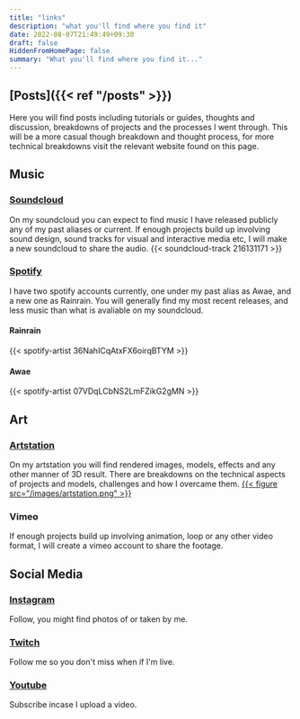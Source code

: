 ```yaml
---
title: "links"
description: "what you'll find where you find it"
date: 2022-08-07T21:49:49+09:30
draft: false
HiddenFromHomePage: false
summary: "What you'll find where you find it..."
---
```


## [Posts]({{< ref "/posts" >}})
Here you will find posts including tutorials or guides, thoughts and discussion, breakdowns of projects and the processes I went through. This will be a more casual though breakdown and thought process, for more technical breakdowns visit the relevant website found on this page.

## Music
### [Soundcloud](https://soundcloud.com/twicerain)
On my soundcloud you can expect to find music I have released publicly any of my past aliases or current. If enough projects build up involving sound design, sound tracks for visual and interactive media etc, I will make a new soundcloud to share the audio.
{{< soundcloud-track 216131171 >}}

### [Spotify](https://open.spotify.com/artist/36NahICqAtxFX6oirqBTYM)
I have two spotify accounts currently, one under my past alias as Awae, and a new one as Rainrain. You will generally find my most recent releases, and less music than what is avaliable on my soundcloud.

#### Rainrain
{{< spotify-artist 36NahICqAtxFX6oirqBTYM >}}

#### Awae
{{< spotify-artist 07VDqLCbNS2LmFZikG2gMN >}}

## Art
### [Artstation](https://www.artstation.com/twicerain)
On my artstation you will find rendered images, models, effects and any other manner of 3D result. There are breakdowns on the technical aspects of projects and models, challenges and how I overcame them.
[{{< figure src="/images/artstation.png" >}}](https://www.artstation.com/twicerain)

### Vimeo
If enough projects build up involving animation, loop or any other video format, I will create a vimeo account to share the footage.

## Social Media
### [Instagram](https://www.instagram.com/twicerain)
Follow, you might find photos of or taken by me.

### [Twitch](https://www.twitch.tv/twicerain/videos)
Follow me so you don't miss when if I'm live.

### [Youtube](https://www.youtube.com/channel/UCLryL8zSBTvhyylGDFIMDjg)
Subscribe incase I upload a video.
